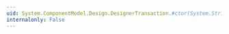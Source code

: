 ```yaml
---
uid: System.ComponentModel.Design.DesignerTransaction.#ctor(System.String)
internalonly: False
---
```


